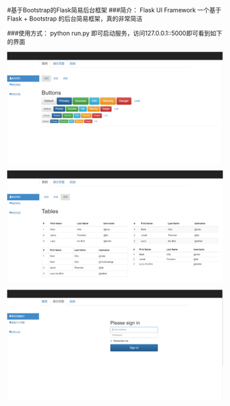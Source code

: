 #基于Bootstrap的Flask简易后台框架
###简介：
Flask UI Framework 一个基于Flask + Bootstrap 的后台简易框架，真的非常简洁

###使用方式：
python run.py  即可启动服务，访问127.0.0.1::5000即可看到如下的界面

![图片1](./img/1.png)

![图片2](./img/2.png)

![图片3](./img/3.png)

